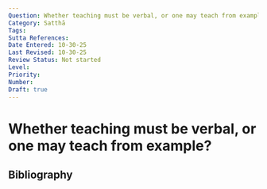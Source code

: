 ```yaml
---
Question: Whether teaching must be verbal, or one may teach from example?
Category: Satthā
Tags: 
Sutta References: 
Date Entered: 10-30-25
Last Revised: 10-30-25
Review Status: Not started
Level: 
Priority: 
Number: 
Draft: true
---
```


# Whether teaching must be verbal, or one may teach from example?

## Bibliography

<!-- 

Notes:



-->
